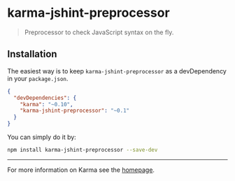 # karma-jshint-preprocessor

> Preprocessor to check JavaScript syntax on the fly.

## Installation

The easiest way is to keep `karma-jshint-preprocessor` as a devDependency in
your `package.json`.

```json
{
  "devDependencies": {
    "karma": "~0.10",
    "karma-jshint-preprocessor": "~0.1"
  }
}
```

You can simply do it by:

```bash
npm install karma-jshint-preprocessor --save-dev
```

----

For more information on Karma see the [homepage].


[homepage]: http://karma-runner.github.com
